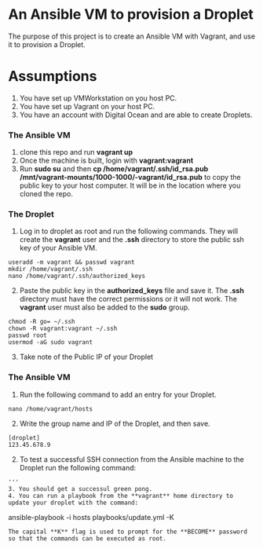 # An Ansible VM to provision a Droplet
The purpose of this project is to create an Ansible VM with Vagrant, and use it to provision a Droplet.

# Assumptions
1. You have set up VMWorkstation on you host PC.
2. You have set up Vagrant on your host PC.
3. You have an account with Digital Ocean and are able to create Droplets.

### The Ansible VM
1. clone this repo and run **vagrant up**
2. Once the machine is built, login with **vagrant:vagrant** 
3. Run **sudo su** and then **cp /home/vagrant/.ssh/id_rsa.pub /mnt/vagrant-mounts/1000-1000/-vagrant/id_rsa.pub** to copy the public key to your host computer. It will be in the location where you cloned the repo.

### The Droplet
1. Log in to droplet as root and run the following commands. They will create the **vagrant** user and the **.ssh** directory to store the public ssh key of your Ansible VM. 
```
useradd -m vagrant && passwd vagrant
mkdir /home/vagrant/.ssh
nano /home/vagrant/.ssh/authorized_keys
```
2. Paste the public key in the **authorized_keys** file and save it. The **.ssh** directory must have the correct permissions or it will not work. The **vagrant** user must also be added to the **sudo** group.
```
chmod -R go= ~/.ssh
chown -R vagrant:vagrant ~/.ssh
passwd root 
usermod -aG sudo vagrant
```
3. Take note of the Public IP of your Droplet

### The Ansible VM
1. Run the following command to add an entry for your Droplet. 
```
nano /home/vagrant/hosts
```
2. Write the group name and IP of the Droplet, and then save.
```
[droplet]
123.45.678.9
```
2. To test a successful SSH connection from the Ansible machine to the Droplet run the following command:
```ansible -i hosts all -m ping
'''
3. You should get a successul green pong.
4. You can run a playbook from the **vagrant** home directory to update your droplet with the command:
```
ansible-playbook -i hosts playbooks/update.yml -K
```
The capital **K** flag is used to prompt for the **BECOME** password so that the commands can be executed as root.
